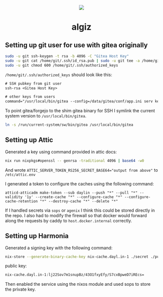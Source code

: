 <div align="center">
<img src="https://upload.wikimedia.org/wikipedia/commons/d/df/Runic_letter_algiz.svg">
<h1>algiz</h1>
</div>

## Setting up git user for use with gitea originally

```sh
sudo -u git ssh-keygen -t rsa -b 4096 -C "Gitea Host Key"
sudo -u git cat /home/git/.ssh/id_rsa.pub | sudo -u git tee -a /home/git/.ssh/authorized_keys
sudo -u git chmod 600 /home/git/.ssh/authorized_keys
```

`/home/git/.ssh/authorized_keys` should look like this:

```txt
# SSH pubkey from git user
ssh-rsa <Gitea Host Key>

# other keys from users
command="/usr/local/bin/gitea --config=/data/gitea/conf/app.ini serv key-1",no-port-forwarding,no-X11-forwarding,no-agent-forwarding,no-pty <user pubkey>
```

To point gitea/forgejo to the shim gitea binary for SSH I symlink the current system version to `/usr/local/bin/gitea`.

```sh
ln -s /run/current-system/sw/bin/gitea /usr/local/bin/gitea
```

## Setting up Attic

Generated a key using command provided in attic docs:

```sh
nix run nixpkgs#openssl -- genrsa -traditional 4096 | base64 -w0
```

And wrote `ATTIC_SERVER_TOKEN_RS256_SECRET_BASE64="output from above"` to `/etc/attic.env`

I generated a token to configure the caches using the following command:

```
atticd-atticadm make-token --sub daylin --push "*" --pull "*" --validity '1y' --create-cache "*" --configure-cache "*" --configure-cache-retention "*" --destroy-cache "*" --delete "*"
```

If I handled secrets via `sops` or `agenix` I think this could be stored directly in the repo.
I also had to modify the firewall so that docker would forward along the requests by caddy to `host.docker.internal` correctly.

## Setting up Harmonia

Generated a signing key with the following command:

```sh
nix-store --generate-binary-cache-key nix-cache.dayl.in-1 ./secret ./public
```

public key:

```txt
nix-cache.dayl.in-1:lj22Sov7m1snupBz/43O1fxyEfy/S7cxBpweD7iREcs=
```

Then enabled the service using the nixos module and used sops to store the private key.
